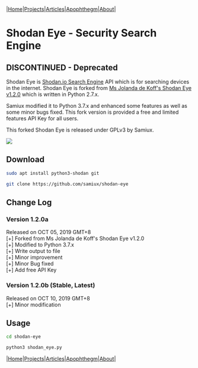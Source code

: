 |[Home](/README.md)|[Projects](/projects.md)|[Articles](/articles.md)|[Apophthegm](/apophthegm.md)|[About](/about.md)|

# **Shodan Eye - Security Search Engine**

## DISCONTINUED - Deprecated

Shodan Eye is [Shodan.io Search Engine](https://www.shodan.io) API which is for searching devices in the internet.  Shodan Eye is forked from [Ms Jolanda de Koff's Shodan Eye v1.2.0](https://github.com/BullsEye0/shodan-eye) which is written in Python 2.7.x.

Samiux modified it to Python 3.7.x and enhanced some features as well as some minor bugs fixed.  This fork version is provided a free and limited features API Key for all users.

This forked Shodan Eye is released under GPLv3 by Samiux.

[![](https://img.youtube.com/vi/LxCkiu3d4gU/0.jpg)](https://www.youtube.com/watch?v=LxCkiu3d4gU)

## Download

```bash
sudo apt install python3-shodan git

git clone https://github.com/samiux/shodan-eye
```

## Change Log

### Version 1.2.0a  
Released on OCT 05, 2019 GMT+8  
[+] Forked from Ms Jolanda de Koff's Shodan Eye v1.2.0  
[+] Modified to Python 3.7.x  
[+] Write output to file  
[+] Minor improvement  
[+] Minor Bug fixed  
[+] Add free API Key  

### Version 1.2.0b (Stable, Latest)  
Released on OCT 10, 2019 GMT+8  
[+] Minor modification  

## Usage

```bash
cd shodan-eye

python3 shodan_eye.py
```

|[Home](/README.md)|[Projects](/projects.md)|[Articles](/articles.md)|[Apophthegm](/apophthegm.md)|[About](/about.md)|
